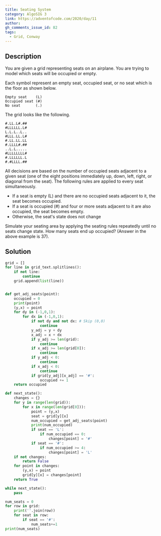 ```yaml
---
title: Seating System
category: AlgoSIG 3
link: https://adventofcode.com/2020/day/11
author:
gh_comments_issue_id: 82
tags:
  - Grid, Conway
---
```


## Description

You are given a grid representing seats on an airplane. You are trying to model which seats will be occupied or empty.

Each symbol represent an empty seat, occupied seat, or no seat which is the floor as shown below.

```
Empty seat    (L)
Occupied seat (#)
No seat       (.)
```

The grid looks like the following.

```
#.LL.L#.##
#LLLLLL.L#
L.L.L..L..
#LLL.LL.L#
#.LL.LL.LL
#.LLLL#.##
..L.L.....
#LLLLLLLL#
#.LLLLLL.L
#.#LLLL.##
```

All decisions are based on the number of occupied seats adjacent to a given seat (one of the eight positions immediately up, down, left, right, or diagonal from the seat). The following rules are applied to every seat simultaneously.


- If a seat is empty (L) and there are no occupied seats adjacent to it, the seat becomes occupied.
- If a seat is occupied (#) and four or more seats adjacent to it are also occupied, the seat becomes empty.
- Otherwise, the seat's state does not change

Simulate your seating area by applying the seating rules repeatedly until no seats change state. How many seats end up occupied? (Answer in the above example is 37).



## Solution

```python
grid = []
for line in grid_text.splitlines():
    if not line:
        continue
    grid.append(list(line))


def get_adj_seats(point):
    occupied = 0
    print(point)
    (y,x) = point
    for dy in (-1,0,1):
        for dx in (-1,0,1):
            if not dy and not dx: # Skip (0,0)
                continue
            y_adj = y + dy
            x_adj = x + dx
            if y_adj >= len(grid):
                continue
            if x_adj >= len(grid[0]):
                continue
            if y_adj < 0:
                continue
            if x_adj < 0:
                continue
            if grid[y_adj][x_adj] == '#':
                occupied += 1
    return occupied

def next_state():
    changes = {}
    for y in range(len(grid)):
        for x in range(len(grid[0])):
            point = (y,x)
            seat = grid[y][x]
            num_occupied = get_adj_seats(point)
            print(num_occupied)
            if seat == 'L':
                if num_occupied == 0:
                    changes[point] = '#'
            if seat == '#':
                if num_occupied >= 4:
                    changes[point] = 'L'
    if not changes:
        return False
    for point in changes:
        (y,x) = point
        grid[y][x] = changes[point]
    return True

while next_state():
    pass

num_seats = 0
for row in grid:
    print(''.join(row))
    for seat in row:
        if seat == '#':
            num_seats+=1
print(num_seats)
```
